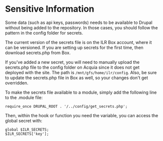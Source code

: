 # Sensitive Information

Some data (such as api keys, passwords) needs to be available to Drupal without being added to the repository. In those cases, you should follow the pattern in the config folder for secrets.

The current version of the secrets file is on the ILR Box account, where it can be versioned. If you are setting up secrets for the first time, then download secrets.php from Box.

If you've added a new secret, you will need to manually upload the secrets.php file to the config folder on Acquia since it does not get deployed with the site. The path is `/mnt/gfs/home/ilr/config`. Also, be sure to update the secrets.php file in Box as well, so your changes don't get overridden.

To make the secrets file available to a module, simply add the following line to the .module file:

    require_once DRUPAL_ROOT . '/../config/get_secrets.php';

Then, within the hook or function you need the variable, you can access the global secret with:

    global $ILR_SECRETS;
    $ILR_SECRETS['key'];
